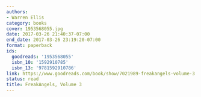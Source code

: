 ```yaml
---
authors:
- Warren Ellis
category: books
cover: 1953568055.jpg
date: 2017-03-26 21:40:37-07:00
end_date: 2017-03-26 23:19:20-07:00
format: paperback
ids:
  goodreads: '1953568055'
  isbn_10: '1592910785'
  isbn_13: '9781592910786'
link: https://www.goodreads.com/book/show/7021989-freakangels-volume-3
status: read
title: FreakAngels, Volume 3
---
```

